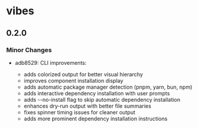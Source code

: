# vibes

## 0.2.0

### Minor Changes

- adb8529: CLI improvements:

  - adds colorized output for better visual hierarchy
  - improves component installation display
  - adds automatic package manager detection (pnpm, yarn, bun, npm)
  - adds interactive dependency installation with user prompts
  - adds --no-install flag to skip automatic dependency installation
  - enhances dry-run output with better file summaries
  - fixes spinner timing issues for cleaner output
  - adds more prominent dependency installation instructions
